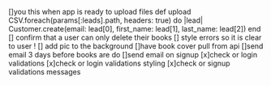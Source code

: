 []you this when app is ready to upload files 
 def upload
    CSV.foreach(params[:leads].path, headers: true) do |lead|
      Customer.create(email: lead[0], first_name: lead[1], last_name: lead[2])
    end
[] confirm that a user can only delete their books 
[] style errors so it is clear to user ! 
[] add pic to the background 
[]have  book cover pull from api 
[]send email 3 days before books are do 
[]send email on signup 
[x]check or login validations
[x]check or login validations styling
[x]check or signup validations messages
